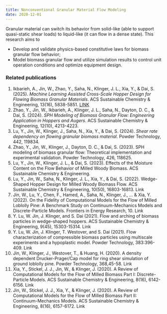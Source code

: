 ```yaml
---
title: Nonconventional Granular Material Flow Modeling
date: 2020-12-01
---
```


Granular material can switch its behavior from solid-like (able to support quasi-static shear loads) to liquid-like (it can flow in a dense state). This research aims to
- Develop and validate physics-based constitutive laws for biomass granular flow behavior;
- Model biomass granular flow and utilize simulation results to control unit operation conditions and optimize equipment design.

### Related publications
1. Ikbarieh, A., Jin, W., Zhao, Y., Saha, N., Klinger, J. L., Xia, Y., & Dai, S. (2025). *Machine Learning Assisted Cross-Scale Hopper Design for Flowing Biomass Granular Materials*. ACS Sustainable Chemistry & Engineering, 13(16), 5838-5851. [LINK](https://wjin33.github.io/GIL/publication/ikbarieh-machine-2025/)
2. Zhao, Y., Jin, W., Ikbarieh, A., Klinger, J. L., Saha, N., Dayton, D. C., & Dai, S. (2024). *SPH Modeling of Biomass Granular Flow: Engineering Application in Hoppers and Augers*. ACS Sustainable Chemistry & Engineering, 12(10), 4213-4223. 
3. Lu, Y., Jin, W., Klinger, J., Saha, N., Xia, Y., & Dai, S. (2024). *Shear rate dependency on flowing granular biomass material*. Powder Technology, 442, 119834. 
4. Zhao, Y., Jin, W., Klinger, J., Dayton, D. C., & Dai, S. (2023). SPH modeling of biomass granular flow: Theoretical implementation and experimental validation. Powder Technology, 426, 118625. 
5. Lu, Y., Jin, W., Klinger, J. L., & Dai, S. (2023). Effects of the Moisture Content on the Flow Behavior of Milled Woody Biomass. ACS Sustainable Chemistry & Engineering. 
6. Lu, Y., Jin, W., Saha, N., Klinger, J. L., Xia, Y., & Dai, S. (2022). Wedge-Shaped Hopper Design for Milled Woody Biomass Flow. ACS Sustainable Chemistry & Engineering,  10(50), 16803-16813. Link 
7. Jin, W., Lu, Y., Chen, F., Hamed, A., Saha, N., Klinger, J., ... & Xia, Y. (2022). On the Fidelity of Computational Models for the Flow of Milled Loblolly Pine: A Benchmark Study on Continuum-Mechanics Models and Discrete-Particle Models. Frontiers in Energy Research, 10. Link
8. Y. Lu, W. Jin, J. Klinger, and S. Dai (2021). Flow and arching of biomass particles in wedge-shaped hoppers.  ACS Sustainable Chemistry & Engineering,  9(45), 15303-15314. Link
9. Y. Lu, W. Jin, J. Klinger, T. Westover, and S. Dai (2021). Flow characterization of compressible biomass particles using multiscale experiments and a hypoplastic model.  Powder Technology,  383:396-409. Link
10. Jin, W., Klinger, J., Westover, T., & Huang, H. (2020). A density dependent Drucker-Prager/Cap model for ring shear simulation of ground loblolly pine. Powder Technology, 368,45-58. Link
11. Xia, Y., Stickel, J. J., Jin, W., & Klinger, J. (2020). A Review of Computational Models for the Flow of Milled Biomass Part I: Discrete-Particle Models. ACS Sustainable Chemistry & Engineering, 8(16), 6142-6156. Link
12. Jin, W., Stickel, J. J., Xia, Y., & Klinger, J. (2020). A Review of Computational Models for the Flow of Milled Biomass Part II: Continuum-Mechanics Models. ACS Sustainable Chemistry & Engineering, 8(16), 6157-6172. Link